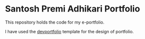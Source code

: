 # Santosh Premi Adhikari Portfolio

This repository holds the code for my e-portfolio.

I have used the [devportfolio](https://github.com/RyanFitzgerald/devportfolio) template for the design of portfolio.
